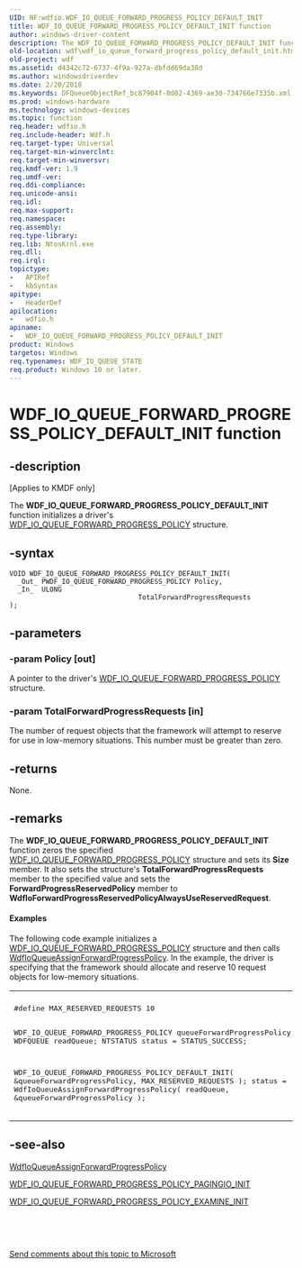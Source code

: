 ```yaml
---
UID: NF:wdfio.WDF_IO_QUEUE_FORWARD_PROGRESS_POLICY_DEFAULT_INIT
title: WDF_IO_QUEUE_FORWARD_PROGRESS_POLICY_DEFAULT_INIT function
author: windows-driver-content
description: The WDF_IO_QUEUE_FORWARD_PROGRESS_POLICY_DEFAULT_INIT function initializes a driver's WDF_IO_QUEUE_FORWARD_PROGRESS_POLICY structure.
old-location: wdf\wdf_io_queue_forward_progress_policy_default_init.htm
old-project: wdf
ms.assetid: d4342c72-6737-4f9a-927a-dbfdd69da38d
ms.author: windowsdriverdev
ms.date: 2/20/2018
ms.keywords: DFQueueObjectRef_bc87904f-0d02-4369-ae30-734766e7335b.xml, WDF_IO_QUEUE_FORWARD_PROGRESS_POLICY_DEFAULT_INIT, WDF_IO_QUEUE_FORWARD_PROGRESS_POLICY_DEFAULT_INIT function, kmdf.wdf_io_queue_forward_progress_policy_default_init, wdf.wdf_io_queue_forward_progress_policy_default_init, wdfio/WDF_IO_QUEUE_FORWARD_PROGRESS_POLICY_DEFAULT_INIT
ms.prod: windows-hardware
ms.technology: windows-devices
ms.topic: function
req.header: wdfio.h
req.include-header: Wdf.h
req.target-type: Universal
req.target-min-winverclnt: 
req.target-min-winversvr: 
req.kmdf-ver: 1.9
req.umdf-ver: 
req.ddi-compliance: 
req.unicode-ansi: 
req.idl: 
req.max-support: 
req.namespace: 
req.assembly: 
req.type-library: 
req.lib: NtosKrnl.exe
req.dll: 
req.irql: 
topictype:
-	APIRef
-	kbSyntax
apitype:
-	HeaderDef
apilocation:
-	wdfio.h
apiname:
-	WDF_IO_QUEUE_FORWARD_PROGRESS_POLICY_DEFAULT_INIT
product: Windows
targetos: Windows
req.typenames: WDF_IO_QUEUE_STATE
req.product: Windows 10 or later.
---
```


# WDF_IO_QUEUE_FORWARD_PROGRESS_POLICY_DEFAULT_INIT function


## -description


<p class="CCE_Message">[Applies to KMDF only]

The <b>WDF_IO_QUEUE_FORWARD_PROGRESS_POLICY_DEFAULT_INIT</b> function initializes a driver's <a href="..\wdfio\ns-wdfio-_wdf_io_queue_forward_progress_policy.md">WDF_IO_QUEUE_FORWARD_PROGRESS_POLICY</a> structure.


## -syntax


````
VOID WDF_IO_QUEUE_FORWARD_PROGRESS_POLICY_DEFAULT_INIT(
  _Out_ PWDF_IO_QUEUE_FORWARD_PROGRESS_POLICY Policy,
  _In_  ULONG                                 TotalForwardProgressRequests
);
````


## -parameters




### -param Policy [out]

A pointer to the driver's <a href="..\wdfio\ns-wdfio-_wdf_io_queue_forward_progress_policy.md">WDF_IO_QUEUE_FORWARD_PROGRESS_POLICY</a> structure.


### -param TotalForwardProgressRequests [in]

The number of request objects that the framework will attempt to reserve for use in low-memory situations. This number must be greater than zero.


## -returns



None.




## -remarks



The <b>WDF_IO_QUEUE_FORWARD_PROGRESS_POLICY_DEFAULT_INIT</b> function zeros the specified <a href="..\wdfio\ns-wdfio-_wdf_io_queue_forward_progress_policy.md">WDF_IO_QUEUE_FORWARD_PROGRESS_POLICY</a> structure and sets its <b>Size</b> member. It also sets the structure's <b>TotalForwardProgressRequests </b>member to the specified value and sets the <b>ForwardProgressReservedPolicy</b> member to <b>WdfIoForwardProgressReservedPolicyAlwaysUseReservedRequest</b>.


#### Examples

The following code example initializes a <a href="..\wdfio\ns-wdfio-_wdf_io_queue_forward_progress_policy.md">WDF_IO_QUEUE_FORWARD_PROGRESS_POLICY</a> structure and then calls <a href="..\wdfio\nf-wdfio-wdfioqueueassignforwardprogresspolicy.md">WdfIoQueueAssignForwardProgressPolicy</a>. In the example, the driver is specifying that the framework should allocate and reserve 10 request objects for low-memory situations.

<div class="code"><span codelanguage=""><table>
<tr>
<th></th>
</tr>
<tr>
<td>
<pre>#define MAX_RESERVED_REQUESTS 10

WDF_IO_QUEUE_FORWARD_PROGRESS_POLICY queueForwardProgressPolicy;
WDFQUEUE readQueue;
NTSTATUS status = STATUS_SUCCESS;

WDF_IO_QUEUE_FORWARD_PROGRESS_POLICY_DEFAULT_INIT(
                                                  &amp;queueForwardProgressPolicy,
                                                  MAX_RESERVED_REQUESTS
                                                  );
status = WdfIoQueueAssignForwardProgressPolicy(
                                               readQueue,
                                               &amp;queueForwardProgressPolicy
                                               );</pre>
</td>
</tr>
</table></span></div>



## -see-also

<a href="..\wdfio\nf-wdfio-wdfioqueueassignforwardprogresspolicy.md">WdfIoQueueAssignForwardProgressPolicy</a>



<a href="..\wdfio\nf-wdfio-wdf_io_queue_forward_progress_policy_pagingio_init.md">WDF_IO_QUEUE_FORWARD_PROGRESS_POLICY_PAGINGIO_INIT</a>



<a href="..\wdfio\nf-wdfio-wdf_io_queue_forward_progress_policy_examine_init.md">WDF_IO_QUEUE_FORWARD_PROGRESS_POLICY_EXAMINE_INIT</a>



 

 

<a href="mailto:wsddocfb@microsoft.com?subject=Documentation%20feedback [wdf\wdf]:%20WDF_IO_QUEUE_FORWARD_PROGRESS_POLICY_DEFAULT_INIT function%20 RELEASE:%20(2/20/2018)&amp;body=%0A%0APRIVACY STATEMENT%0A%0AWe use your feedback to improve the documentation. We don't use your email address for any other purpose, and we'll remove your email address from our system after the issue that you're reporting is fixed. While we're working to fix this issue, we might send you an email message to ask for more info. Later, we might also send you an email message to let you know that we've addressed your feedback.%0A%0AFor more info about Microsoft's privacy policy, see http://privacy.microsoft.com/en-us/default.aspx." title="Send comments about this topic to Microsoft">Send comments about this topic to Microsoft</a>

